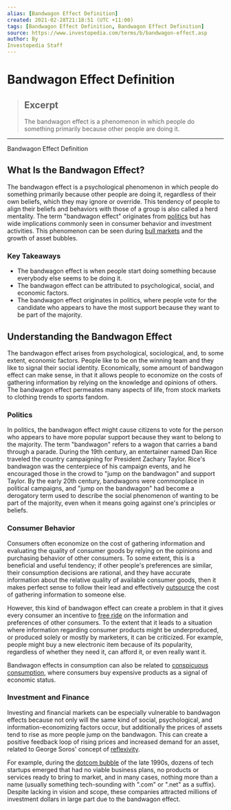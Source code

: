 ```yaml
---
alias: [Bandwagon Effect Definition]
created: 2021-02-28T21:18:51 (UTC +11:00)
tags: [Bandwagon Effect Definition, Bandwagon Effect Definition]
source: https://www.investopedia.com/terms/b/bandwagon-effect.asp
author: By
Investopedia Staff
---
```


# Bandwagon Effect Definition

> ## Excerpt
> The bandwagon effect is a phenomenon in which people do something primarily because other people are doing it.

---

Bandwagon Effect Definition
## What Is the Bandwagon Effect?

The bandwagon effect is a psychological phenomenon in which people do something primarily because other people are doing it, regardless of their own beliefs, which they may ignore or override. This tendency of people to align their beliefs and behaviors with those of a group is also called a herd mentality. The term "bandwagon effect" originates from [politics](https://www.investopedia.com/articles/economics/12/money-and-politics.asp) but has wide implications commonly seen in consumer behavior and investment activities. This phenomenon can be seen during [bull markets](https://www.investopedia.com/terms/b/bullmarket.asp) and the growth of asset bubbles.

### Key Takeaways

-   The bandwagon effect is when people start doing something because everybody else seems to be doing it.
-   The bandwagon effect can be attributed to psychological, social, and economic factors. 
-   The bandwagon effect originates in politics, where people vote for the candidate who appears to have the most support because they want to be part of the majority.

## Understanding the Bandwagon Effect

The bandwagon effect arises from psychological, sociological, and, to some extent, economic factors. People like to be on the winning team and they like to signal their social identity. Economically, some amount of bandwagon effect can make sense, in that it allows people to economize on the costs of gathering information by relying on the knowledge and opinions of others. The bandwagon effect permeates many aspects of life, from stock markets to clothing trends to sports fandom.

### Politics

In politics, the bandwagon effect might cause citizens to vote for the person who appears to have more popular support because they want to belong to the majority. The term "bandwagon" refers to a wagon that carries a band through a parade. During the 19th century, an entertainer named Dan Rice traveled the country campaigning for President Zachary Taylor. Rice's bandwagon was the centerpiece of his campaign events, and he encouraged those in the crowd to "jump on the bandwagon" and support Taylor. By the early 20th century, bandwagons were commonplace in political campaigns, and "jump on the bandwagon" had become a derogatory term used to describe the social phenomenon of wanting to be part of the majority, even when it means going against one's principles or beliefs.

### Consumer Behavior

Consumers often economize on the cost of gathering information and evaluating the quality of consumer goods by relying on the opinions and purchasing behavior of other consumers. To some extent, this is a beneficial and useful tendency; if other people's preferences are similar, their consumption decisions are rational, and they have accurate information about the relative quality of available consumer goods, then it makes perfect sense to follow their lead and effectively [outsource](https://www.investopedia.com/terms/o/outsourcing.asp) the cost of gathering information to someone else. 

However, this kind of bandwagon effect can create a problem in that it gives every consumer an incentive to [free ride](https://www.investopedia.com/terms/f/free_rider_problem.asp) on the information and preferences of other consumers. To the extent that it leads to a situation where information regarding consumer products might be underproduced, or produced solely or mostly by marketers, it can be criticized. For example, people might buy a new electronic item because of its popularity, regardless of whether they need it, can afford it, or even really want it.

Bandwagon effects in consumption can also be related to [conspicuous consumption](https://www.investopedia.com/terms/c/conspicuous-consumption.asp), where consumers buy expensive products as a signal of economic status. 

### Investment and Finance

Investing and financial markets can be especially vulnerable to bandwagon effects because not only will the same kind of social, psychological, and information-economizing factors occur, but additionally the prices of assets tend to rise as more people jump on the bandwagon. This can create a positive feedback loop of rising prices and increased demand for an asset, related to George Soros' concept of [reflexivity](https://www.investopedia.com/terms/r/reflexivity.asp).

For example, during the [dotcom bubble](https://www.investopedia.com/terms/d/dotcom-bubble.asp) of the late 1990s, dozens of tech startups emerged that had no viable business plans, no products or services ready to bring to market, and in many cases, nothing more than a name (usually something tech-sounding with ".com" or ".net" as a suffix). Despite lacking in vision and scope, these companies attracted millions of investment dollars in large part due to the bandwagon effect.
